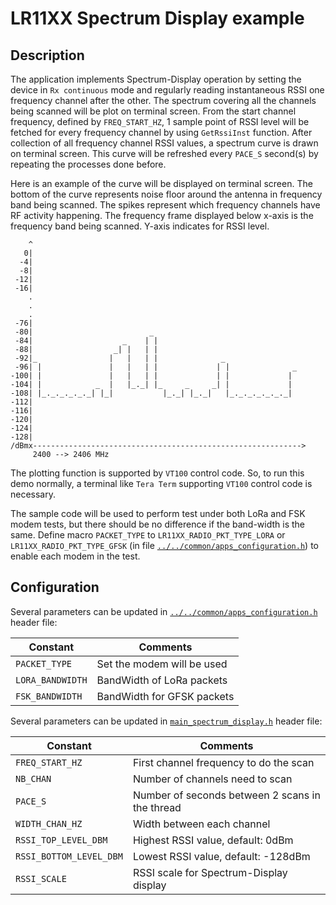 # LR11XX Spectrum Display example

## Description

The application implements Spectrum-Display operation by setting the device in `Rx continuous` mode and regularly reading instantaneous RSSI one frequency channel after the other. The spectrum covering all the channels being scanned will be plot on terminal screen. From the start channel frequency, defined by `FREQ_START_HZ`, 1 sample point of RSSI level will be fetched for every frequency channel by using `GetRssiInst` function. After collection of all frequency channel RSSI values, a spectrum curve is drawn on terminal screen. This curve will be refreshed every `PACE_S` second(s) by repeating the processes done before.

Here is an example of the curve will be displayed on terminal screen. The bottom of the curve represents noise floor around the antenna in frequency band being scanned. The spikes represent which frequency channels have RF activity happening. The frequency frame displayed below x-axis is the frequency band being scanned. Y-axis indicates for RSSI level.

```
    ^
   0|
  -4|
  -8|
 -12|
 -16|
    .
    .
    .
 -76|
 -80|                          _
 -84|                    _    | |
 -88|                  _| |   | |
 -92|_                |   |   | |              _
 -96| |               |   |   | |             | |              _
-100| |               |   |   | |             | |             |
-104| |            _  |   |_._| |_     _     _| |             |
-108| |_._._._._._| |_|           |_._| |_._|   |_._._._._._._|
-112|
-116|
-120|
-124|
-128|
/dBmx------------------------------------------------------------>
     2400 --> 2406 MHz
```

The plotting function is supported by `VT100` control code. So, to run this demo normally, a terminal like `Tera Term` supporting `VT100` control code is necessary.

The sample code will be used to perform test under both LoRa and FSK modem tests, but there should be no difference if the band-width is the same. Define macro `PACKET_TYPE` to `LR11XX_RADIO_PKT_TYPE_LORA` or `LR11XX_RADIO_PKT_TYPE_GFSK` (in file [`../../common/apps_configuration.h`](../../common/apps_configuration.h)) to enable each modem in the test.

## Configuration

Several parameters can be updated in [`../../common/apps_configuration.h`](../../common/apps_configuration.h) header file:

| Constant           | Comments                    |
| ------------------ | ----------------------------|
| `PACKET_TYPE`      | Set the modem will be used  |
| `LORA_BANDWIDTH`   | BandWidth of LoRa packets   |
| `FSK_BANDWIDTH`    | BandWidth for GFSK packets  |

Several parameters can be updated in [`main_spectrum_display.h`](main_spectrum_display.h) header file:

| Constant                 | Comments                                        |
| ------------------------ | ----------------------------------------------- |
| `FREQ_START_HZ`          | First channel frequency to do the scan          |
| `NB_CHAN`                | Number of channels need to scan                 |
| `PACE_S`                 | Number of seconds between 2 scans in the thread |
| `WIDTH_CHAN_HZ`          | Width between each channel                      |
| `RSSI_TOP_LEVEL_DBM`     | Highest RSSI value, default: 0dBm               |
| `RSSI_BOTTOM_LEVEL_DBM`  | Lowest RSSI value, default: -128dBm             |
| `RSSI_SCALE`             | RSSI scale for Spectrum-Display display         |
